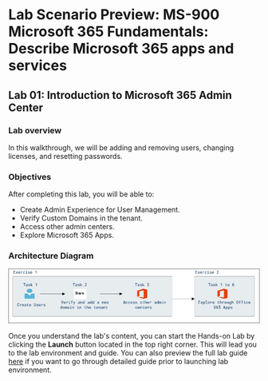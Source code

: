 # Lab Scenario Preview: MS-900 Microsoft 365 Fundamentals: Describe Microsoft 365 apps and services

## Lab 01: Introduction to Microsoft 365 Admin Center

### Lab overview

In this walkthrough, we will be adding and removing users, changing licenses, and resetting passwords.

### Objectives

After completing this lab, you will be able to:

- Create Admin Experience for User Management.
- Verify Custom Domains in the tenant.
- Access other admin centers.
- Explore Microsoft 365 Apps.

### Architecture Diagram

![](media/MS-900-LSP-Mod-1.png)

Once you understand the lab's content, you can start the Hands-on Lab by clicking the **Launch** button located in the top right corner. This will lead you to the lab environment and guide. You can also preview the full lab guide [here](https://experience.cloudlabs.ai/#/labguidepreview/56ea9aaf-b2da-4312-ac6a-8b67321e4ceb) if you want to go through detailed guide prior to launching lab environment.  
